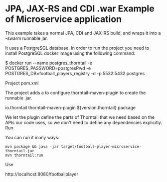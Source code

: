 # JPA, JAX-RS and CDI .war Example of Microservice application

This example takes a normal JPA, CDI and JAX-RS build, and wraps it into a -swarm runnable jar.

It uses a PostgreSQL database. In order to run the project you need to install PostgreSQL docker image using the following command:

$ docker run --name postgres_thorntail  -e POSTGRES_PASSWORD=postgresPwd -e POSTGRES_DB=football_players_registry -d -p 5532:5432 postgres


Project pom.xml


The project adds a <plugin> to configure thorntail-maven-plugin to create the runnable .jar.

<plugin>
	<groupId>io.thorntail</groupId>
    <artifactId>thorntail-maven-plugin</artifactId>
    <version>${version.thorntail}</version>
    <executions>
    	<execution>
        	<goals>
            	<goal>package</goal>
            </goals>
        </execution>
    </executions>
</plugin>

We let the plugin define the parts of Thorntail that we need based on the APIs our code uses, so we don't need to define any dependencies explicitly.
Run

You can run it many ways:

    mvn package && java -jar target/football-player-microservice-thorntail.jar
    mvn thorntail:run

Use

http://localhost:8080/footballplayer
